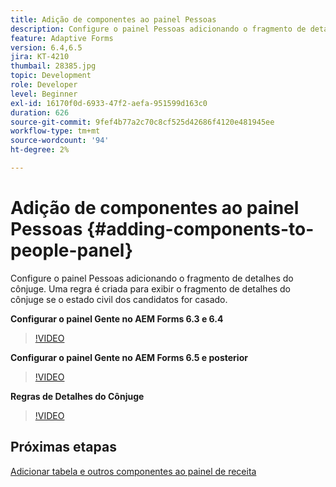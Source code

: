 ```yaml
---
title: Adição de componentes ao painel Pessoas
description: Configure o painel Pessoas adicionando o fragmento de detalhes do cônjuge. Uma regra é criada para exibir o fragmento de detalhes do cônjuge se o estado civil dos candidatos for casado.
feature: Adaptive Forms
version: 6.4,6.5
jira: KT-4210
thumbail: 28385.jpg
topic: Development
role: Developer
level: Beginner
exl-id: 16170f0d-6933-47f2-aefa-951599d163c0
duration: 626
source-git-commit: 9fef4b77a2c70c8cf525d42686f4120e481945ee
workflow-type: tm+mt
source-wordcount: '94'
ht-degree: 2%

---
```


# Adição de componentes ao painel Pessoas {#adding-components-to-people-panel}

Configure o painel Pessoas adicionando o fragmento de detalhes do cônjuge. Uma regra é criada para exibir o fragmento de detalhes do cônjuge se o estado civil dos candidatos for casado.

**Configurar o painel Gente no AEM Forms 6.3 e 6.4**

>[!VIDEO](https://video.tv.adobe.com/v/22193?quality=12&learn=on)

**Configurar o painel Gente no AEM Forms 6.5 e posterior**

>[!VIDEO](https://video.tv.adobe.com/v/28385?quality=12&learn=on)

**Regras de Detalhes do Cônjuge**

>[!VIDEO](https://video.tv.adobe.com/v/22195?quality=12&learn=on)

## Próximas etapas

[Adicionar tabela e outros componentes ao painel de receita](./adding-table-to-income-panel.md)
